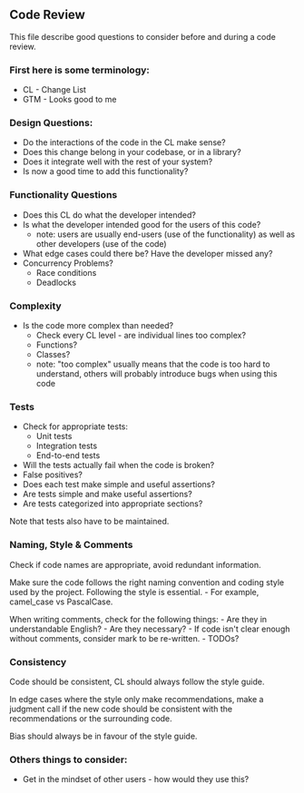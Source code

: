 ## Code Review

This file describe good questions to consider before and during a code review.

### First here is some terminology:
- CL - Change List 
- GTM - Looks good to me

### Design Questions:
- Do the interactions of the code in the CL make sense?
- Does this change belong in your codebase, or in a library?
- Does it integrate well with the rest of your system?
- Is now a good time to add this functionality?

### Functionality Questions
- Does this CL do what the developer intended?
- Is what the developer intended good for the users of this code?
    - note: users are usually end-users (use of the functionality) as well as other developers (use of the code)
- What edge cases could there be? Have the developer missed any?
- Concurrency Problems?
    - Race conditions
    - Deadlocks

### Complexity
- Is the code more complex than needed?
  - Check every CL level - are individual lines too complex?
  - Functions?
  - Classes?
  - note: "too complex" usually means that the code is too hard to understand, others will probably introduce bugs when using this code

### Tests
- Check for appropriate tests:
  - Unit tests
  - Integration tests
  - End-to-end tests
- Will the tests actually fail when the code is broken?
- False positives?
- Does each test make simple and useful assertions?
- Are tests simple and make useful assertions?
- Are tests categorized into appropriate sections?

Note that tests also have to be maintained.

### Naming, Style & Comments 

Check if code names are appropriate, avoid redundant information.

Make sure the code follows the right naming convention and coding style used by the project. Following the style is essential.
    - For example, camel_case vs PascalCase.


When writing comments, check for the following things:
    - Are they in understandable English?
    - Are they necessary?
    - If code isn't clear enough without comments, consider mark to be re-written.
    - TODOs?

### Consistency

Code should be consistent, CL should always follow the style guide.

In edge cases where the style only make recommendations, make a judgment call if the new code should be consistent with the recommendations or the surrounding code. 

Bias should always be in favour of the style guide.

### Others things to consider:
- Get in the mindset of other users - how would they use this?


